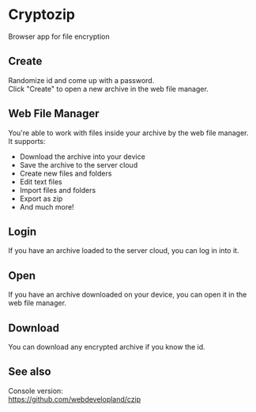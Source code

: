 # Cryptozip
Browser app for file encryption

## Create
Randomize id and come up with a password.  
Click "Create" to open a new archive in the web file manager.

## Web File Manager
You're able to work with files inside your archive by the web file manager.  
It supports:
* Download the archive into your device
* Save the archive to the server cloud
* Create new files and folders
* Edit text files
* Import files and folders
* Export as zip
* And much more!

## Login
If you have an archive loaded to the server cloud, you can log in into it.

## Open
If you have an archive downloaded on your device, you can open it in the web file manager.

## Download
You can download any encrypted archive if you know the id.

## See also
Console version:  
https://github.com/webdevelopland/czip
